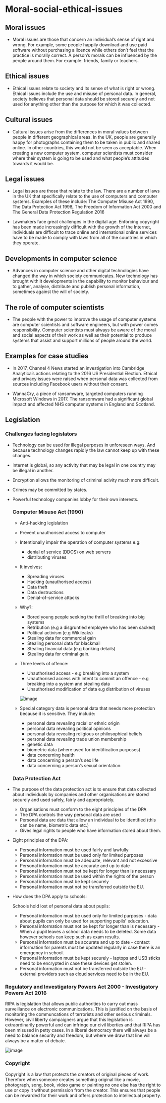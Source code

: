 # Moral-social-ethical-issues

## Moral issues

- Moral issues are those that concern an individual’s sense of right and wrong. For example, 
some people happily download and use paid software without purchasing a licence while
others don’t feel that the practice is morally correct. A person’s morals can be influenced 
by the people around them. For example: friends, family or teachers.

## Ethical issues

- Ethical issues relate to society and its sense of what is right or wrong. Ethical issues 
include the use and misuse of personal data. In general, society believes that personal
data should be stored securely and not used for anything other than the purpose for which
it was collected. 

## Cultural issues

- Cultural issues arise from the differences in moral values between people in different 
geographical areas. In the UK, people are generally happy for photographs containing
them to be taken in public and shared online. In other countries, this would not be seen as 
acceptable. When creating a new computer system, computer scientists must consider
where their system is going to be used and what people’s attitudes towards it would be.

## Legal issues

- Legal issues are those that relate to the law. There are a number of laws in the UK that 
specifically relate to the use of computers and computer systems. Examples of these
include: The Computer Misuse Act 1990, The Data Protection Act 1998, The Freedom of
Information Act 2000 and The General Data Protection Regulation 2016

- Lawmakers face great challenges in the digital age. Enforcing copyright has been made 
increasingly difficult with the growth of the Internet, individuals are difficult to trace online
and international online services have to be made to comply with laws from all of the
countries in which they operate.

## Developments in computer science

- Advances in computer science and other digital technologies have changed the way in 
which society communicates. New technology has brought with it developments in the 
capability to monitor behaviour and to gather, analyse, distribute and publish personal
information, sometimes against the will of society. 


## The role of computer scientists

- The people with the power to improve the usage of computer systems are computer 
scientists and software engineers, but with power comes responsibility. Computer 
scientists must always be aware of the moral and social aspects of their work as well as
their potential to produce systems that assist and support millions of people around the
world.

## Examples for case studies

- In 2017, Channel 4 News started an investigation into Cambridge Analytica’s actions
relating to the 2016 US Presidential Election. Ethical and privacy issues were raised when
personal data was collected from sources including Facebook users without their consent.

- WannaCry, a piece of ransomware, targeted computers running Microsoft Windows in 2017. The ransomware had a significant global impact and affected NHS computer systems in England and Scotland.

## Legislation

### Challenges facing legislators 

- Technology can be used for illegal purposes in unforeseen ways. And because technology changes rapidly the law cannot keep up with these changes.
- Internet is global, so any activity that may be legal in one country may be illegal in another.
- Encryption allows the monitoring of criminal acivity much more difficult.
- Crimes may be committed by states.
- Powerful technology companies lobby for their own interests.

  ### Computer Misuse Act (1990)

  - Anti-hacking legislation
  - Prevent unauthorised access to computer
  - Intentionally impair the operation of computer systems e.g:
    - denial of service (DDOS) on web servers
    - distributing viruses

  - It involves:
    - Spreading viruses
    - Hacking (unauthorised access)
    - Data theft
    - Data destructions
    - Denial-of-service attacks
   
  - Why?:
    - Bored young people seeking the thrill of breaking into big systems
    - Retribution (e.g a disgruntled employee who has been sacked)
    - Political activism (e.g Wikileaks)
    - Stealing data for commercial gain
    - Stealing personal data for blackmail
    - Stealing financial data (e.g banking details)
    - Stealing data for criminal gain.

  - Three levels of offence:
    - Unauthorised access - e.g breaking into a system
    - Unauthorised access with intent to commit an offence - e.g breaking into a system and stealing data
    - Unauthorised modification of data e.g distribution of viruses
   
    ![image](https://github.com/Minwauu/Moral-social-ethical-issues/assets/110039102/2fa50052-f508-4d7e-bec9-f3c9b7c4d741)

  - Special category data is personal data that needs more protection because it is sensitive. They include:
    - personal data revealing racial or ethnic origin
    - personal data revealing political opinions
    - personal data revealing religious or philosophical beliefs
    - personal data revealing trade union membership
    - genetic data
    - biometric data (where used for identification purposes)
    - data concerning health
    - data concerning a person’s sex life
    - data concerning a person’s sexual orientation
   
  ### Data Protection Act

- The purpose of the data protection act is to ensure that data collected about individuals by companies and other organisations are stored securely and used safely, fairly and appropriately.

  - Organisations must conform to the eight principles of the DPA
  - The DPA controls the way personal data are used
  - Personal data are data that allow an individual to be identified (this can be name, biometric data etc.)
  - Gives legal rights to people who have information stored about them.

- Eight principles of the DPA:
  - Personal information must be used fairly and lawfully
  - Personal information must be used only for limited purposes
  - Personal information must be adequate, relevant and not excessive
  - Personal information must be accurate and up to date
  - Personal information must not be kept for longer than is necessary
  - Personal information must be used within the rights of the person
  - Personal information must be kept securely
  - Personal information must not be transferred outside the EU.

- How does the DPA apply to schools:

  Schools hold lost of personal data about pupils:
  - Personal information must be used only for limited purposes - data about pupils can only be used for supporting pupils' education.
  - Personal information must not be kept for longer than is necessary - When a pupil leaves a school data needs to be deleted. Some data however schools can keep such as exam results.
  - Personal information must be accurate and up to date - contact information for parents must be updated regularly in case there is an emergency in school.
  - Personal information must be kept securely - laptops and USB sticks need to be encrypted in case these devices get stolen.
  - Personal information must not be transferred outside the EU - external providers such as cloud services need to be in the EU. 

### Regulatory and Investigatory Powers Act 2000 - Investigatory Powers Act 2016

RIPA is legislation that allows public authorities to carry out mass surveillance on electronic communications. This is justified on the basis of monitoring the communcations of terrorists and other serious criminals. However, civil liberty campaigners argue that this legislation is extraordinarily powerful and can infringe our civil liberties and that RIPA has been misused in petty cases. In a liberal democracy there will always be a need to balance security and freedom, but where we draw that line will always be a matter of debate.

![image](https://github.com/Minwauu/Moral-social-ethical-issues/assets/110039102/9ccd47f1-3a21-4857-a0d8-46cd2a1a42a8)

### Copyright

Copyright is a law that protects the creators of original pieces of work. Therefore when someone creates something original like a movie, photograph, song, book, video game or painting no one else has the right to use or copy it without permission from the creator. This ensures that people can be rewarded for their work and offers protection to intellectual property. 
